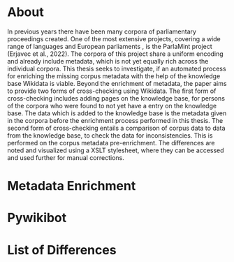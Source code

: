 # About

In previous years there have been many corpora of parliamentary proceedings created. One of the most extensive projects, covering a wide range of languages and European parliaments , is the ParlaMint project (Erjavec et al., 2022). The corpora of this project share a uniform encoding and already include metadata, which is not yet equally rich across the individual corpora.
This thesis seeks to investigate, if an automated process for enriching the missing corpus metadata with the help of the knowledge base Wikidata is viable. 
Beyond the enrichment of metadata, the paper aims to provide two forms of cross-checking using Wikidata. 
The first form of cross-checking includes adding pages on the knowledge base, for persons of the corpora who were found to not yet have a entry on the knowledge base. The data which is added to the knowledge base is the metadata given in the corpora before the enrichment process performed in this thesis. 
The second form of cross-checking entails a comparison of corpus data to data from the knowledge base, to check the data for inconsistencies. This is performed on the corpus metadata pre-enrichment. The differences are noted and visualized using a XSLT stylesheet, where they can be accessed and used further for manual corrections.

# Metadata Enrichment


# Pywikibot


# List of Differences
